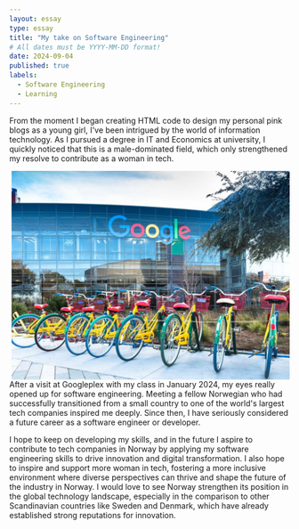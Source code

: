 ```yaml
---
layout: essay
type: essay
title: "My take on Software Engineering"
# All dates must be YYYY-MM-DD format!
date: 2024-09-04
published: true
labels:
  - Software Engineering
  - Learning
---
```


<style>
img[alt$=">"] {
  float: right;
  width: 500px;
  margin-left: 20px;
}
</style>

From the moment I began creating HTML code to design my personal pink blogs as a young girl, I've been intrigued by the world of information technology. As I pursued a degree in IT and Economics at university, I quickly noticed that this is a male-dominated field, which only strengthened my resolve to contribute as a woman in tech. 

![googleplex >](../img/googleplex.jpg)

After a visit at Googleplex with my class in January 2024, my eyes really opened up for software engineering. Meeting a fellow Norwegian who had successfully transitioned from a small country to one of the world's largest tech companies inspired me deeply. Since then, I have seriously considered a future career as a software engineer or developer. 



I hope to keep on developing my skills, and in the future I aspire to contribute to tech companies in Norway by applying my software engineering skills to drive innovation and digital transformation. I also hope to inspire and support more woman in tech, fostering a more inclusive environment where diverse perspectives can thrive and shape the future of the industry in Norway. I would love to see Norway strengthen its position in the global technology landscape, especially in the comparison to other Scandinavian countries like Sweden and Denmark, which have already established strong reputations for innovation. 
  
